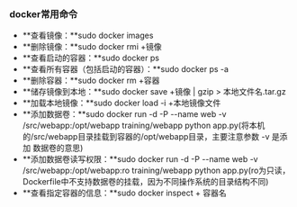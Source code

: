 ### docker常用命令
- **查看镜像：**sudo docker images
- **删除镜像：**sudo docker rmi  +镜像
- **查看启动的容器：**sudo docker ps
- **查看所有容器（包括启动的容器）：**sudo docker ps -a
- **删除容器：**sudo docker rm +容器
- **储存镜像到本地：**sudo docker save +镜像 | gzip > 本地文件名.tar.gz
- **加载本地镜像：**sudo docker load -i +本地镜像文件
- **添加数据卷：**sudo docker run -d -P --name web -v /src/webapp:/opt/webapp training/webapp python app.py(将本机的/src/webapp目录挂载到容器的/opt/webapp目录，主要注意参数 -v 是添加 数据卷的意思)
- **添加数据卷读写权限：**sudo docker run -d -P --name web -v /src/webapp:/opt/webapp:ro training/webapp python app.py(ro为只读，Dockerfile中不支持数据卷的挂载，因为不同操作系统的目录结构不同)
- **查看指定容器的信息：**sudo docker inspect + 容器名
